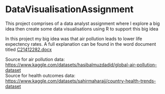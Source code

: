 # DataVisualisationAssignment

This project comprises of a data analyst assignment where I explore a big idea then create some data visualisations using R to support this big idea

In this project my big idea was that air pollution leads to lower life expectency rates. A full explanation can be found in the word document titled [C21412282.docx](C21412282.docx)

Source for air pollution data: https://www.kaggle.com/datasets/hasibalmuzdadid/global-air-pollution-dataset <br>
Source for health outcomes data: https://www.kaggle.com/datasets/sahirmaharajj/country-health-trends-dataset
